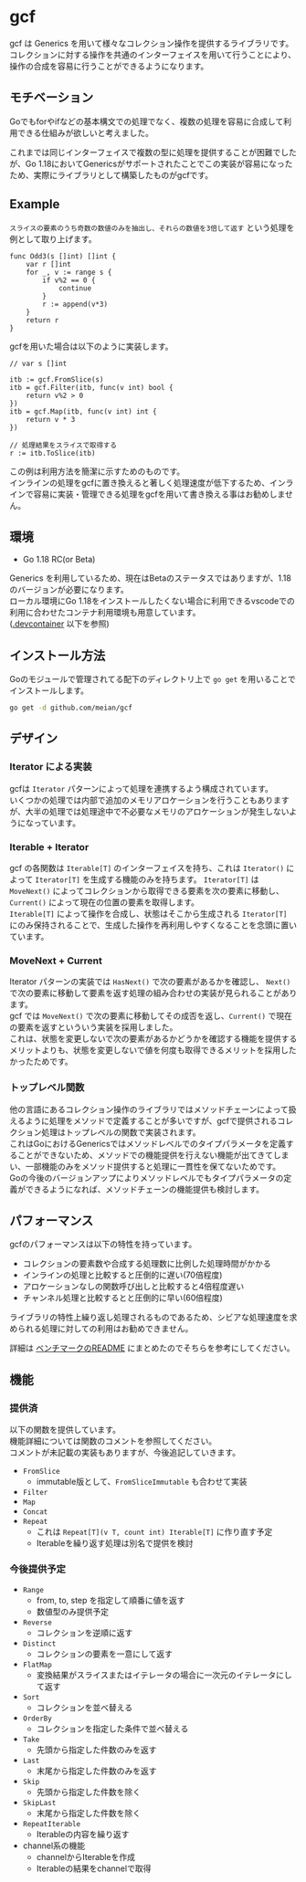# gcf

gcf は Generics を用いて様々なコレクション操作を提供するライブラリです。  
コレクションに対する操作を共通のインターフェイスを用いて行うことにより、操作の合成を容易に行うことができるようになります。

## モチベーション

Goでもforやifなどの基本構文での処理でなく、複数の処理を容易に合成して利用できる仕組みが欲しいと考えました。

これまでは同じインターフェイスで複数の型に処理を提供することが困難でしたが、Go 1.18においてGenericsがサポートされたことでこの実装が容易になったため、実際にライブラリとして構築したものがgcfです。

## Example

`スライスの要素のうち奇数の数値のみを抽出し、それらの数値を3倍して返す` という処理を例として取り上げます。

```golang
func Odd3(s []int) []int {
    var r []int
    for _, v := range s {
        if v%2 == 0 {
            continue
        }
        r := append(v*3)
    }
    return r
}
```

gcfを用いた場合は以下のように実装します。

```golang
// var s []int

itb := gcf.FromSlice(s)
itb = gcf.Filter(itb, func(v int) bool {
    return v%2 > 0
})
itb = gcf.Map(itb, func(v int) int {
    return v * 3
})

// 処理結果をスライスで取得する
r := itb.ToSlice(itb)
```

この例は利用方法を簡潔に示すためのものです。  
インラインの処理をgcfに置き換えると著しく処理速度が低下するため、インラインで容易に実装・管理できる処理をgcfを用いて書き換える事はお勧めしません。

## 環境

- Go 1.18 RC(or Beta)

Generics を利用しているため、現在はBetaのステータスではありますが、1.18のバージョンが必要になります。  
ローカル環境にGo 1.18をインストールしたくない場合に利用できるvscodeでの利用に合わせたコンテナ利用環境も用意しています。  
([.devcontainer](https://github.com/meian/gcf/tree/main/.devcontainer) 以下を参照)

## インストール方法

Goのモジュールで管理されてる配下のディレクトリ上で `go get` を用いることでインストールします。

```bash
go get -d github.com/meian/gcf
```

## デザイン

### Iterator による実装

gcfは `Iterator` パターンによって処理を連携するよう構成されています。  
いくつかの処理では内部で追加のメモリアロケーションを行うこともありますが、大半の処理では処理途中で不必要なメモリのアロケーションが発生しないようになっています。

### Iterable + Iterator

gcf の各関数は `Iterable[T]` のインターフェイスを持ち、これは `Iterator()` によって `Iterator[T]` を生成する機能のみを持ちます。
`Iterator[T]` は `MoveNext()` によってコレクションから取得できる要素を次の要素に移動し、`Current()` によって現在の位置の要素を取得します。  
`Iterable[T]` によって操作を合成し、状態はそこから生成される `Iterator[T]` にのみ保持されることで、生成した操作を再利用しやすくなることを念頭に置いています。

### MoveNext + Current

Iterator パターンの実装では `HasNext()` で次の要素があるかを確認し、 `Next()` で次の要素に移動して要素を返す処理の組み合わせの実装が見られることがあります。  
gcf では `MoveNext()` で次の要素に移動してその成否を返し、`Current()` で現在の要素を返すといういう実装を採用しました。  
これは、状態を変更しないで次の要素があるかどうかを確認する機能を提供するメリットよりも、状態を変更しないで値を何度も取得できるメリットを採用したかったためです。

### トップレベル関数

他の言語にあるコレクション操作のライブラリではメソッドチェーンによって扱えるように処理をメソッドで定義することが多いですが、gcfで提供されるコレクション処理はトップレベルの関数で実装されます。  
これはGoにおけるGenericsではメソッドレベルでのタイプパラメータを定義することができないため、メソッドでの機能提供を行えない機能が出てきてしまい、一部機能のみをメソッド提供すると処理に一貫性を保てないためです。  
Goの今後のバージョンアップによりメソッドレベルでもタイプパラメータの定義ができるようになれば、メソッドチェーンの機能提供も検討します。

## パフォーマンス

gcfのパフォーマンスは以下の特性を持っています。

- コレクションの要素数や合成する処理数に比例した処理時間がかかる
- インラインの処理と比較すると圧倒的に遅い(70倍程度)
- アロケーションなしの関数呼び出しと比較すると4倍程度遅い
- チャンネル処理と比較するとと圧倒的に早い(60倍程度)

ライブラリの特性上繰り返し処理されるものであるため、シビアな処理速度を求められる処理に対しての利用はお勧めできません。

詳細は [ベンチマークのREADME](bench/README.ja.md) にまとめたのでそちらを参考にしてください。

## 機能

### 提供済

以下の関数を提供しています。  
機能詳細については関数のコメントを参照してください。  
コメントが未記載の実装もありますが、今後追記していきます。

- `FromSlice`
  - immutable版として、`FromSliceImmutable` も合わせて実装
- `Filter`
- `Map`
- `Concat`
- `Repeat`
  - これは `Repeat[T](v T, count int) Iterable[T]` に作り直す予定
  - Iterableを繰り返す処理は別名で提供を検討

### 今後提供予定

- `Range`
  - from, to, step を指定して順番に値を返す
  - 数値型のみ提供予定
- `Reverse`
  - コレクションを逆順に返す
- `Distinct`
  - コレクションの要素を一意にして返す
- `FlatMap`
  - 変換結果がスライスまたはイテレータの場合に一次元のイテレータにして返す
- `Sort`
  - コレクションを並べ替える
- `OrderBy`
  - コレクションを指定した条件で並べ替える
- `Take`
  - 先頭から指定した件数のみを返す
- `Last`
  - 末尾から指定した件数のみを返す
- `Skip`
  - 先頭から指定した件数を除く
- `SkipLast`
  - 末尾から指定した件数を除く
- `RepeatIterable`
  - Iterableの内容を繰り返す
- channel系の機能
  - channelからIterableを作成
  - Iterableの結果をchannelで取得